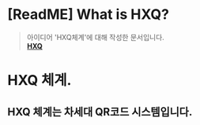[ReadME] What is HXQ?
======================

> 아이디어 'HXQ체계'에 대해 작성한 문서입니다.     
> [**HXQ**](https://github.com/JisungEda55/HXQ)

# HXQ 체계.
## HXQ 체계는 차세대 QR코드 시스템입니다.
